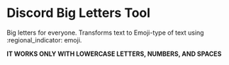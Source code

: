 # Discord Big Letters Tool

Big letters for everyone.
Transforms text to Emoji-type of text using :regional_indicator: emoji.

**IT WORKS ONLY WITH LOWERCASE LETTERS, NUMBERS, AND SPACES**
